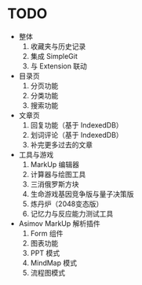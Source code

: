 # TODO

-	整体
	1.	收藏夹与历史记录
	2.	集成 SimpleGit
	3.	与 Extension 联动
-	目录页
	1.	分页功能
	2.	分类功能
	3.	搜索功能
-	文章页
	1.	回复功能（基于 IndexedDB）
	2.	划词评论（基于 IndexedDB）
	3.	补完更多过去的文章
-	工具与游戏
	1.	MarkUp 编辑器
	2.	计算器与绘图工具
	3.	三消俄罗斯方块
	4.	生命游戏基因竞争版与量子决策版
	4.	炼丹炉（2048变态版）
	5.	记忆力与反应能力测试工具
-	Asimov MarkUp 解析插件
	1.	Form 组件
	2.	图表功能
	1.	PPT 模式
	3.	MindMap 模式
	4.	流程图模式